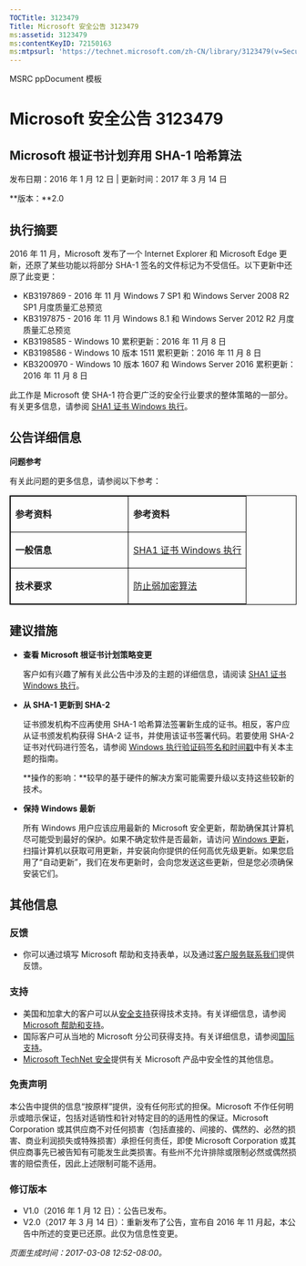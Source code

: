 ```yaml
---
TOCTitle: 3123479
Title: Microsoft 安全公告 3123479
ms:assetid: 3123479
ms:contentKeyID: 72150163
ms:mtpsurl: 'https://technet.microsoft.com/zh-CN/library/3123479(v=Security.10)'
---
```


MSRC ppDocument 模板

Microsoft 安全公告 3123479
==========================

Microsoft 根证书计划弃用 SHA-1 哈希算法
---------------------------------------

发布日期：2016 年 1 月 12 日 | 更新时间：2017 年 3 月 14 日

**版本：**2.0

执行摘要
--------

2016 年 11 月，Microsoft 发布了一个 Internet Explorer 和 Microsoft Edge 更新，还原了某些功能以将部分 SHA-1 签名的文件标记为不受信任。以下更新中还原了此变更：

-   KB3197869 - 2016 年 11 月 Windows 7 SP1 和 Windows Server 2008 R2 SP1 月度质量汇总预览
-   KB3197875 - 2016 年 11 月 Windows 8.1 和 Windows Server 2012 R2 月度质量汇总预览
-   KB3198585 - Windows 10 累积更新：2016 年 11 月 8 日
-   KB3198586 - Windows 10 版本 1511 累积更新：2016 年 11 月 8 日
-   KB3200970 - Windows 10 版本 1607 和 Windows Server 2016 累积更新：2016 年 11 月 8 日

此工作是 Microsoft 使 SHA-1 符合更广泛的安全行业要求的整体策略的一部分。有关更多信息，请参阅 [SHA1 证书 Windows 执行](https://aka.ms/sha1)。

公告详细信息
------------

**问题参考**

有关此问题的更多信息，请参阅以下参考：

<p> </p>
<table style="border:1px solid black;">
<colgroup>
<col width="50%" />
<col width="50%" />
</colgroup>
<tbody>
<tr class="odd">
<td style="border:1px solid black;"><p><strong>参考资料</strong></p></td>
<td style="border:1px solid black;"><p><strong>参考资料</strong></p></td>
</tr>  
<tr class="even">
<td style="border:1px solid black;"><p><strong>一般信息</strong></p></td>
<td style="border:1px solid black;"><p><a href="http://aka.ms/sha1">SHA1 证书 Windows 执行</a></p></td>
</tr>  
<tr class="odd">
<td style="border:1px solid black;"><p><strong>技术要求</strong></p></td>
<td style="border:1px solid black;"><p><a href="https://technet.microsoft.com/zh-cn/library/dn375961.aspx">防止弱加密算法</a></p></td>
</tr>  
</tbody>  
</table>
  
建议措施  
--------
  
<span id="sectionToggle2"></span>  
-   **查看 Microsoft 根证书计划策略变更**
  
    客户如有兴趣了解有关此公告中涉及的主题的详细信息，请阅读 [SHA1 证书 Windows 执行](http://aka.ms/sha1)。
  
-   **从 SHA-1 更新到 SHA-2**
  
    证书颁发机构不应再使用 SHA-1 哈希算法签署新生成的证书。相反，客户应从证书颁发机构获得 SHA-2 证书，并使用该证书签署代码。若要使用 SHA-2 证书对代码进行签名，请参阅 [Windows 执行验证码签名和时间戳](http://aka.ms/sha1)中有关本主题的指南。
  
    **操作的影响：**较早的基于硬件的解决方案可能需要升级以支持这些较新的技术。
  
-   **保持 Windows 最新**
  
    所有 Windows 用户应该应用最新的 Microsoft 安全更新，帮助确保其计算机尽可能受到最好的保护。如果不确定软件是否最新，请访问 [Windows 更新](http://windowsupdate.microsoft.com/)，扫描计算机以获取可用更新，并安装向你提供的任何高优先级更新。如果您启用了“自动更新”，我们在发布更新时，会向您发送这些更新，但是您必须确保安装它们。
  
其他信息  
--------
  
<span id="sectionToggle3"></span>  
### 反馈
  
-   你可以通过填写 Microsoft 帮助和支持表单，以及通过[客户服务联系我们](http://support.microsoft.com/zh-cn/kb/?scid=sw;en;1257&amp;showpage=1&amp;ws=technet&amp;sd=tech)提供反馈。
  
### 支持
  
-   美国和加拿大的客户可以从[安全支持](http://go.microsoft.com/fwlink/?linkid=21131)获得技术支持。有关详细信息，请参阅 [Microsoft 帮助和支持](http://support.microsoft.com/zh-cn/)。  
-   国际客户可从当地的 Microsoft 分公司获得支持。有关详细信息，请参阅[国际支持](http://go.microsoft.com/fwlink/?linkid=21155)。  
-   [Microsoft TechNet 安全](http://go.microsoft.com/fwlink/?linkid=21132)提供有关 Microsoft 产品中安全性的其他信息。
  
### 免责声明
  
本公告中提供的信息“按原样”提供，没有任何形式的担保。Microsoft 不作任何明示或暗示保证，包括对适销性和针对特定目的的适用性的保证。Microsoft Corporation 或其供应商不对任何损害（包括直接的、间接的、偶然的、必然的损害、商业利润损失或特殊损害）承担任何责任，即使 Microsoft Corporation 或其供应商事先已被告知有可能发生此类损害。有些州不允许排除或限制必然或偶然损害的赔偿责任，因此上述限制可能不适用。
  
### 修订版本
  
-   V1.0（2016 年 1 月 12 日）：公告已发布。  
-   V2.0（2017 年 3 月 14 日）：重新发布了公告，宣布自 2016 年 11 月起，本公告中所述的变更已还原。此仅为信息性变更。
  
*页面生成时间：2017-03-08 12:52-08:00。*
